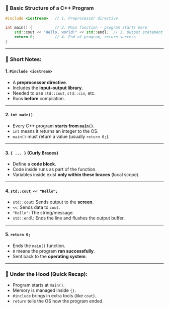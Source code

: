 

### 📘 **Basic Structure of a C++ Program**

```cpp
#include <iostream>   // 1. Preprocessor directive

int main() {          // 2. Main function - program starts here
    std::cout << "Hello, world!" << std::endl;  // 3. Output statement
    return 0;         // 4. End of program, return success
}
```

---

### 📝 **Short Notes:**

#### 1. `#include <iostream>`

* A **preprocessor directive**.
* Includes the **input-output library**.
* Needed to use `std::cout`, `std::cin`, etc.
* Runs **before** compilation.

---

#### 2. `int main()`

* Every C++ program **starts from `main()`**.
* `int` means it returns an integer to the OS.
* `main()` must return a value (usually `return 0;`).

---

#### 3. `{ ... }` (Curly Braces)

* Define a **code block**.
* Code inside runs as part of the function.
* Variables inside exist **only within these braces** (local scope).

---

#### 4. `std::cout << "Hello";`

* `std::cout`: Sends output to the **screen**.
* `<<`: Sends data to `cout`.
* `"Hello"`: The string/message.
* `std::endl`: Ends the line and flushes the output buffer.

---

#### 5. `return 0;`

* Ends the `main()` function.
* `0` means the program **ran successfully**.
* Sent back to the **operating system**.

---

### 🧠 Under the Hood (Quick Recap):

* Program starts at `main()`.
* Memory is managed inside `{}`.
* `#include` brings in extra tools (like `cout`).
* `return` tells the OS how the program ended.


